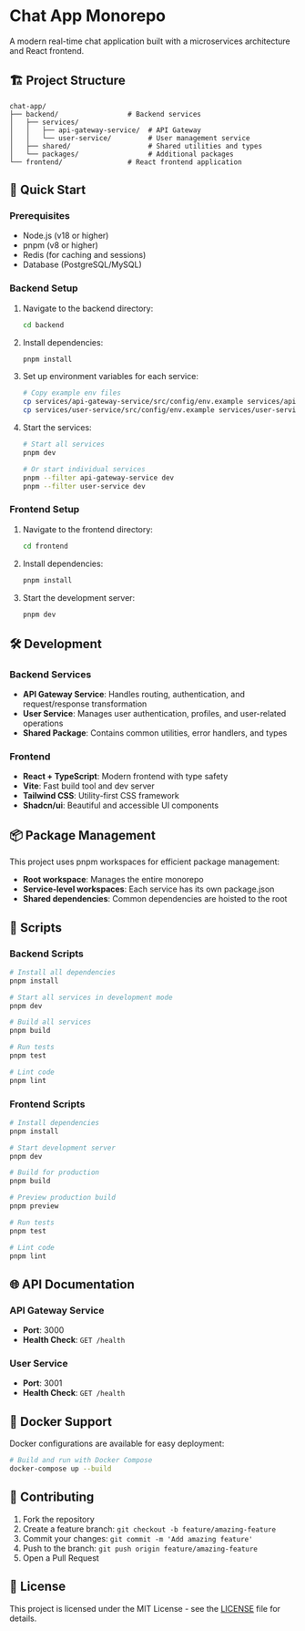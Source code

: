 # Chat App Monorepo

A modern real-time chat application built with a microservices architecture and React frontend.

## 🏗️ Project Structure

```
chat-app/
├── backend/                 # Backend services
│   ├── services/
│   │   ├── api-gateway-service/  # API Gateway
│   │   └── user-service/         # User management service
│   ├── shared/                   # Shared utilities and types
│   └── packages/                 # Additional packages
└── frontend/                # React frontend application
```

## 🚀 Quick Start

### Prerequisites

- Node.js (v18 or higher)
- pnpm (v8 or higher)
- Redis (for caching and sessions)
- Database (PostgreSQL/MySQL)

### Backend Setup

1. Navigate to the backend directory:

   ```bash
   cd backend
   ```

2. Install dependencies:

   ```bash
   pnpm install
   ```

3. Set up environment variables for each service:

   ```bash
   # Copy example env files
   cp services/api-gateway-service/src/config/env.example services/api-gateway-service/src/config/.env
   cp services/user-service/src/config/env.example services/user-service/src/config/.env
   ```

4. Start the services:

   ```bash
   # Start all services
   pnpm dev

   # Or start individual services
   pnpm --filter api-gateway-service dev
   pnpm --filter user-service dev
   ```

### Frontend Setup

1. Navigate to the frontend directory:

   ```bash
   cd frontend
   ```

2. Install dependencies:

   ```bash
   pnpm install
   ```

3. Start the development server:
   ```bash
   pnpm dev
   ```

## 🛠️ Development

### Backend Services

- **API Gateway Service**: Handles routing, authentication, and request/response transformation
- **User Service**: Manages user authentication, profiles, and user-related operations
- **Shared Package**: Contains common utilities, error handlers, and types

### Frontend

- **React + TypeScript**: Modern frontend with type safety
- **Vite**: Fast build tool and dev server
- **Tailwind CSS**: Utility-first CSS framework
- **Shadcn/ui**: Beautiful and accessible UI components

## 📦 Package Management

This project uses pnpm workspaces for efficient package management:

- **Root workspace**: Manages the entire monorepo
- **Service-level workspaces**: Each service has its own package.json
- **Shared dependencies**: Common dependencies are hoisted to the root

## 🔧 Scripts

### Backend Scripts

```bash
# Install all dependencies
pnpm install

# Start all services in development mode
pnpm dev

# Build all services
pnpm build

# Run tests
pnpm test

# Lint code
pnpm lint
```

### Frontend Scripts

```bash
# Install dependencies
pnpm install

# Start development server
pnpm dev

# Build for production
pnpm build

# Preview production build
pnpm preview

# Run tests
pnpm test

# Lint code
pnpm lint
```

## 🌐 API Documentation

### API Gateway Service

- **Port**: 3000
- **Health Check**: `GET /health`

### User Service

- **Port**: 3001
- **Health Check**: `GET /health`

## 🐳 Docker Support

Docker configurations are available for easy deployment:

```bash
# Build and run with Docker Compose
docker-compose up --build
```

## 📝 Contributing

1. Fork the repository
2. Create a feature branch: `git checkout -b feature/amazing-feature`
3. Commit your changes: `git commit -m 'Add amazing feature'`
4. Push to the branch: `git push origin feature/amazing-feature`
5. Open a Pull Request

## 📄 License

This project is licensed under the MIT License - see the [LICENSE](LICENSE) file for details.
